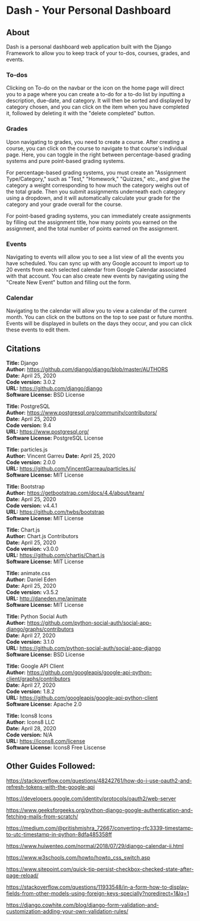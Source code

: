 # Dash - Your Personal Dashboard

## About
Dash is a personal dashboard web application built with the Django Framework to allow you to keep track of your to-dos, courses, grades, and events.

### To-dos
Clicking on To-do on the navbar or the icon on the home page will direct you to a page where you can create a to-do for a to-do list by inputting a description, due-date, and category. It will then be sorted and displayed by category chosen, and you can click on the item when you have completed it, followed by deleting it with the "delete completed" button.

### Grades
Upon navigating to grades, you need to create a course. After creating a course, you can click on the course to navigate to that course's individual page. Here, you can toggle in the right between percentage-based grading systems and pure point-based grading systems.

For percentage-based grading systems, you must create an "Assignment Type/Category," such as "Test," "Homework," "Quizzes," etc., and give the category a weight corresponding to how much the category weighs out of the total grade. Then you submit assignments underneath each category using a dropdown, and it will automatically calculate your grade for the category and your grade overall for the course.

For point-based grading systems, you can immediately create assignments by filling out the assignment title, how many points you earned on the assignment, and the total number of points earned on the assignment.

### Events
Navigating to events will allow you to see a list view of all the events you have scheduled. You can sync up with any Google account to import up to 20 events from each selected calendar from Google Calendar associated with that account. You can also create new events by navigating using the "Create New Event" button and filling out the form.

### Calendar
Navigating to the calendar will allow you to view a calendar of the current month. You can click on the buttons on the top to see past or future months. Events will be displayed in bullets on the days they occur, and you can click these events to edit them.

##  Citations
**Title:** Django  
**Author:** https://github.com/django/django/blob/master/AUTHORS  
**Date:** April 25, 2020  
**Code version:** 3.0.2  
**URL:** https://github.com/django/django  
**Software License:** BSD License  

**Title:** PostgreSQL  
**Author:** https://www.postgresql.org/community/contributors/  
**Date:** April 25, 2020  
**Code version:** 9.4  
**URL:** https://www.postgresql.org/  
**Software License:** PostgreSQL License  

**Title:** particles.js  
**Author:** Vincent Garreu
**Date:** April 25, 2020  
**Code version:** 2.0.0  
**URL:** https://github.com/VincentGarreau/particles.js/  
**Software License:** MIT License  

**Title:** Bootstrap  
**Author:** https://getbootstrap.com/docs/4.4/about/team/  
**Date:** April 25, 2020  
**Code version:** v4.4.1  
**URL:** https://github.com/twbs/bootstrap  
**Software License:** MIT License  

**Title:** Chart.js  
**Author:** Chart.js Contributors  
**Date:** April 25, 2020  
**Code version:** v3.0.0  
**URL:** https://github.com/chartjs/Chart.js  
**Software License:** MIT License  

**Title:** animate.css  
**Author:** Daniel Eden  
**Date:** April 25, 2020  
**Code version:** v3.5.2  
**URL:** http://daneden.me/animate  
**Software License:** MIT License  

**Title:** Python Social Auth  
**Author:** https://github.com/python-social-auth/social-app-django/graphs/contributors  
**Date:** April 27, 2020  
**Code version:** 3.1.0  
**URL:** https://github.com/python-social-auth/social-app-django  
**Software License:** BSD License  

**Title:** Google API Client  
**Author:** https://github.com/googleapis/google-api-python-client/graphs/contributors  
**Date:** April 27, 2020  
**Code version:** 1.8.2  
**URL:** https://github.com/googleapis/google-api-python-client  
**Software License:** Apache 2.0  

**Title:** Icons8 Icons  
**Author:** Icons8 LLC  
**Date:** April 28, 2020  
**Code version:** N/A         
**URL:** https://icons8.com/license       
**Software License:** Icons8 Free Liscense 

## Other Guides Followed:
https://stackoverflow.com/questions/48242761/how-do-i-use-oauth2-and-refresh-tokens-with-the-google-api

https://developers.google.com/identity/protocols/oauth2/web-server

https://www.geeksforgeeks.org/python-django-google-authentication-and-fetching-mails-from-scratch/

https://medium.com/@pritishmishra_72667/converting-rfc3339-timestamp-to-utc-timestamp-in-python-8dfa485358ff

https://www.huiwenteo.com/normal/2018/07/29/django-calendar-ii.html

https://www.w3schools.com/howto/howto_css_switch.asp

https://www.sitepoint.com/quick-tip-persist-checkbox-checked-state-after-page-reload/

https://stackoverflow.com/questions/11933548/in-a-form-how-to-display-fields-from-other-models-using-foreign-keys-specially?noredirect=1&lq=1

https://django.cowhite.com/blog/django-form-validation-and-customization-adding-your-own-validation-rules/
